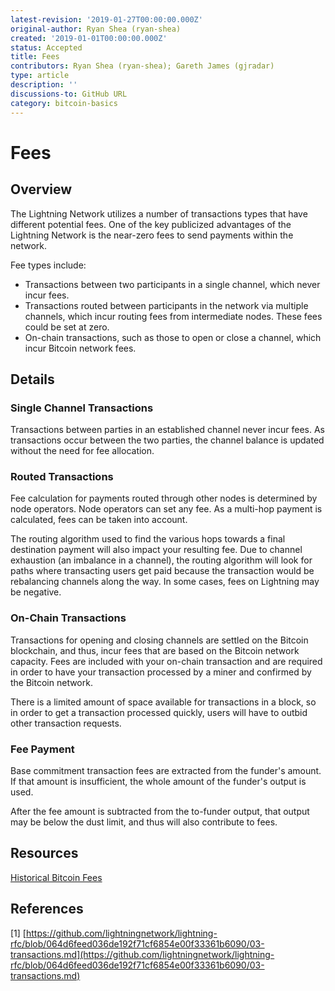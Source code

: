 ```yaml
---
latest-revision: '2019-01-27T00:00:00.000Z'
original-author: Ryan Shea (ryan-shea)
created: '2019-01-01T00:00:00.000Z'
status: Accepted
title: Fees
contributors: Ryan Shea (ryan-shea); Gareth James (gjradar)
type: article
description: ''
discussions-to: GitHub URL
category: bitcoin-basics
---
```


# Fees

## Overview

The Lightning Network utilizes a number of transactions types that have different potential fees. One of the key publicized advantages of the Lightning Network is the near-zero fees to send payments within the network.

Fee types include:

* Transactions between two participants in a single channel, which never incur fees.
* Transactions routed between participants in the network via multiple channels, which incur routing fees from intermediate nodes. These fees could be set at zero.
* On-chain transactions, such as those to open or close a channel, which incur Bitcoin network fees.

## Details

### Single Channel Transactions

Transactions between parties in an established channel never incur fees. As transactions occur between the two parties, the channel balance is updated without the need for fee allocation.

### Routed Transactions

Fee calculation for payments routed through other nodes is determined by node operators. Node operators can set any fee. As a multi-hop payment is calculated, fees can be taken into account.

The routing algorithm used to find the various hops towards a final destination payment will also impact your resulting fee. Due to channel exhaustion \(an imbalance in a channel\), the routing algorithm will look for paths where transacting users get paid because the transaction would be rebalancing channels along the way. In some cases, fees on Lightning may be negative.

### On-Chain Transactions

Transactions for opening and closing channels are settled on the Bitcoin blockchain, and thus, incur fees that are based on the Bitcoin network capacity. Fees are included with your on-chain transaction and are required in order to have your transaction processed by a miner and confirmed by the Bitcoin network.

There is a limited amount of space available for transactions in a block, so in order to get a transaction processed quickly, users will have to outbid other transaction requests.

### Fee Payment

Base commitment transaction fees are extracted from the funder's amount. If that amount is insufficient, the whole amount of the funder's output is used.

After the fee amount is subtracted from the to-funder output, that output may be below the dust limit, and thus will also contribute to fees.

## Resources

[Historical Bitcoin Fees](https://bitcoinfees.info/)

## References

\[1\] [https://github.com/lightningnetwork/lightning-rfc/blob/064d6feed036de192f71cf6854e00f33361b6090/03-transactions.md](https://github.com/lightningnetwork/lightning-rfc/blob/064d6feed036de192f71cf6854e00f33361b6090/03-transactions.md)

